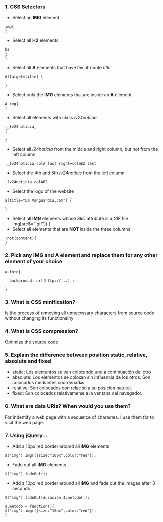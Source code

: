 ### 1. CSS Selectors

* Select an __IMG__ element
```  
img{
}
``` 
* Select all __H2__ elements
```
h2 
{ 
}
```
* Select all __A__ elements that have the attribute _title_
```
A[target=title] {

}

```
* Select only the __IMG__ elements that are inside an __A__ element
```
A img{
}
```
* Select all elements with class _lv24noticia_
```
._lv24noticia_
{ 

}
```
* Select all _l24noticia_ from the middle and right column, but not from the left column
```
._lv24noticia colA last right+colAB2 last

```
* Select the 4th and 5th _lv24noticia_ from the left column
```
.lv24noticia colAB2
```
* Select the logo of the website
```
a[title="La Vanguardia.com"] {   

}
```
* Select all __IMG__ elements whose _SRC_ attribute is a _GIF_ file
img[src$=".gif"]{
}
* Select all elements that are __NOT__ inside the three columns
```
:not(content){
}

```


### 2. Pick any __IMG__ and __A__ element and replace them for any other element of your choice
```
a.foto{
  
  background: url(http://...) ;

}
```

### 3. What is CSS minification?
  Is the process of removing all unnecessary characters from source code without changing its functionality

### 4. What is CSS compression?
Optimize the source code

### 5. Explain the difference between position static, relative, absolute and fixed
* static: Los elementos se van colocando uno a continuación del otro
* absolute: Los elementos se colocan sin influencia de los otros. Son colocados mediantes coordenadas.
* relative: Son colocados con relación a su posicion natural.
* fixed: Son colocados relativamente a la ventana del navegador.

### 6. What are data URIs? When would you use them?

For indentify a web page with a secuence of charactes. I use them for to visit the web page.

### 7. Using jQuery...

* Add a 10px red border around all __IMG__ elements 
```
$('img').imgr({size:"10px",color:"red"}); 
```
* Fade out all __IMG__ elements
```
$('img').fadeOut();

```
* Add a 10px red border around all __IMG__ and fade out the images after 3 seconds
```
$('img').fadeOut(duración,$.metodo());

$.metodo = function(){ 
$('img').imgr({size:"10px",color:"red"}); 
}

```
